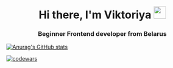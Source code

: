 <h1 align="center">Hi there, I'm Viktoriya
<img src="https://github.com/blackcater/blackcater/raw/main/images/Hi.gif" height="32"/></h1>
<h3 align="center">Beginner Frontend developer from Belarus</h3>

[![Anurag's GitHub stats](https://github-readme-stats.vercel.app/api?username=ViktoriyaDatchuk&show_icons=true&theme=radical)](https://github.com/anuraghazra/github-readme-stats)

[![codewars](https://www.codewars.com/users/ViktoriyaDatchuk/badges/small)](https://www.codewars.com/users/ViktoriyaDatchuk) 
